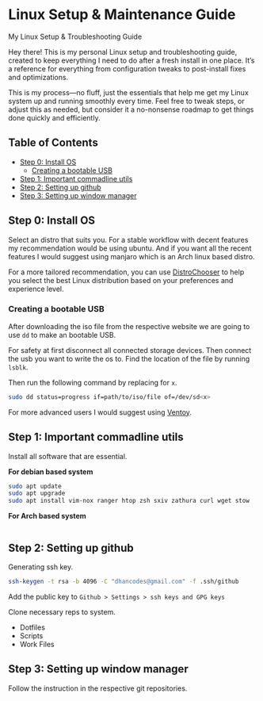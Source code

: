 # Linux Setup & Maintenance Guide

My Linux Setup & Troubleshooting Guide

Hey there! This is my personal Linux setup and troubleshooting guide, created to
keep everything I need to do after a fresh install in one place. It’s a
reference for everything from configuration tweaks to post-install fixes and
optimizations.

This is my process—no fluff, just the essentials that help me get my Linux
system up and running smoothly every time. Feel free to tweak steps,
or adjust this as needed, but consider it a no-nonsense roadmap to get things
done quickly and efficiently.

## Table of Contents
- [Step 0: Install OS](#step-0-install-os)
  - [Creating a bootable USB](#creating-a-bootable-usb)
- [Step 1: Important commadline utils](#step-1-important-commadline-utils)
- [Step 2: Setting up github](#step-2-setting-up-github)
- [Step 3: Setting up window manager](#step-3-setting-up-window-manager)

## Step 0: Install OS

Select an distro that suits you. For a stable workflow with decent features my
recommendation would be using ubuntu. And if you want all the recent features
I would suggest using manjaro which is an Arch linux based distro.

For a more tailored recommendation, you can use [DistroChooser](https://distrochooser.de/) to help you select the best Linux
distribution based on your preferences and experience level.

### Creating a bootable USB

After downloading the iso file from the respective website we are going to use
`dd` to make an bootable USB.

For safety at first disconnect all connected storage devices. Then connect the
usb you want to write the os to. Find the location of the file by
running `lsblk`.

Then run the following command by replacing for `x`.
```bash
sudo dd status=progress if=path/to/iso/file of=/dev/sd<x>
```

For more advanced users I would suggest using [Ventoy](https://www.ventoy.net/en/index.html).

## Step 1: Important commadline utils

Install all software that are essential.

**For debian based system**
```bash
sudo apt update
sudo apt upgrade
sudo apt install vim-nox ranger htop zsh sxiv zathura curl wget stow
```

**For Arch based system**
```bash

```
## Step 2: Setting up github

Generating ssh key.
```bash
ssh-keygen -t rsa -b 4096 -C "dhancodes@gmail.com" -f .ssh/github
```

Add the public key to `Github > Settings > ssh keys and GPG keys`

Clone necessary reps to system.
- Dotfiles
- Scripts
- Work Files

## Step 3: Setting up window manager

Follow the instruction in the respective git repositories.


